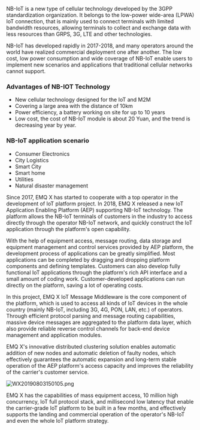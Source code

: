 

NB-IoT is a new type of cellular technology developed by the 3GPP standardization organization. It belongs to the low-power wide-area (LPWA) IoT connection, that is mainly used to connect terminals with limited bandwidth resources, allowing terminals to collect and exchange data with less resources than GRPS, 3G, LTE and other technologies.

NB-IoT has developed rapidly in 2017-2018, and many operators around the world have realized commercial deployment one after another. The low cost, low power consumption and wide coverage of NB-IoT enable users to implement new scenarios and applications that traditional cellular networks cannot support.

### Advantages of NB-IOT Technology

- New cellular technology designed for the IoT and M2M
- Covering a large area with the distance of 10km
- Power efficiency, a battery working on site for up to 10 years
- Low cost,  the cost of NB-IoT module is about 20 Yuan, and the trend is decreasing year by year.

### NB-IoT application scenario

- Consumer Electronics
- City Logistics
- Smart City
- Smart home
- Utilities
- Natural disaster management

Since 2017, EMQ X has started to cooperate with a top operator in the development of IoT platform project. In 2018, EMQ X released a new IoT Application Enabling Platform (AEP) supporting NB-IoT technology. The platform allows the NB-IoT terminals of customers in the industry to access directly through the operator NB-IoT network, and quickly construct the IoT application through the platform's open capability.



With the help of equipment access, message routing, data storage and equipment management and control services provided by AEP platform, the development process of applications can be greatly simplified. Most applications can be completed by dragging and dropping platform components and defining templates. Customers can also develop fully functional IoT applications through the platform's rich API interface and a small amount of coding work. Customer-developed applications can run directly on the platform, saving a lot of operating costs.

In this project, EMQ X IoT Message Middleware is the core component of the platform, which is used to access all kinds of IoT devices in the whole country (mainly NB-IoT, including 3G, 4G, PON, LAN, etc.) of operators. Through efficient protocol parsing and message routing capabilities, massive device messages are aggregated to the platform data layer, which also provide reliable reverse control channels for back-end device management and application modules.

EMQ X's innovative distributed clustering solution enables automatic addition of new nodes and automatic deletion of faulty nodes, which effectively guarantees the automatic expansion and long-term stable operation of the AEP platform's access capacity and improves the reliability of the carrier's customer service.

![WX20190803150105.png](https://static.emqx.net/images/900e7fe329d84d87e25b631d3bcf6879.png)

EMQ X has the capabilities of mass equipment access, 10 million high concurrency, IoT full protocol stack, and millisecond low latency that enable the carrier-grade IoT platform to be built in a few months, and effectively supports the landing and commercial operation of the operator's NB-IoT and even the whole IoT platform strategy.





